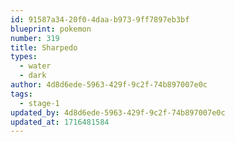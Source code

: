 ```yaml
---
id: 91587a34-20f0-4daa-b973-9ff7897eb3bf
blueprint: pokemon
number: 319
title: Sharpedo
types:
  - water
  - dark
author: 4d8d6ede-5963-429f-9c2f-74b897007e0c
tags:
  - stage-1
updated_by: 4d8d6ede-5963-429f-9c2f-74b897007e0c
updated_at: 1716481584
---
```

